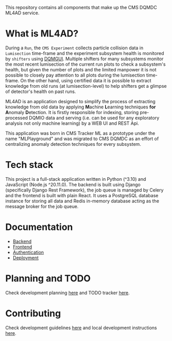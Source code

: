 This repository contains all components that make up the CMS DQMDC ML4AD service.

# What is ML4AD?

During a `Run`, the `CMS Experiment` collects particle collision data in `Lumisection` time-frame and the experiment subsystem health is monitored by `shifters` using [DQMGUI](https://github.com/cms-DQM/dqmgui_prod). Multiple shifters for many subsystems monitor the most recent lumisection of the current run plots to check a subsystem's health, but given the number of plots and the limited manpower it is not possible to closely pay attention to all plots during the lumisection time-frame. On the other hand, using certified data it is possible to extract knowledge from old runs (at lumisection-level) to help shifters get a glimpse of detector's health on past runs.

ML4AD is an application designed to simplify the process of extracting knowledge from old data by applying **M**achine **L**earning techniques **for** **A**nomaly **D**etection. It is firstly responsible for indexing, storing pre-processed DQMIO data and serving (i.e. can be used for any exploratory analysis not only machine learning) by a WEB UI and REST Api.

This application was born in CMS Tracker ML as a prototype under the name "MLPlayground" and was migrated to CMS DQMDC as an effort of centralizing anomaly detection techniques for every subsystem.

# Tech stack

This project is a full-stack application written in Python (^3.10) and JavaScript (Node.js ^20.11.0). The backend is built using Django (specifically Django Rest Framework), the job queue is managed by Celery and the frontend is built with plain React. It uses a PostgreSQL database instance for storing all data and Redis in-memory database acting as the message broker for the job queue.

# Documentation

* [Backend](/backend/README.md)
* [Frontend ](/frontend/README.md)
* [Authentication](/docs/AUTHENTICATION.md)
* [Deployment](/docs/DEPLOYMENT.md)

# Planning and TODO

Check development planning [here](/docs/PLANNING.md) and TODO tracker [here](/docs/TODO.md).

# Contributing

Check development guidelines [here](/docs/CONTRIBUTING.md) and local development instructions [here](/docs/LOCAL_DEVELOPMENT.md).
